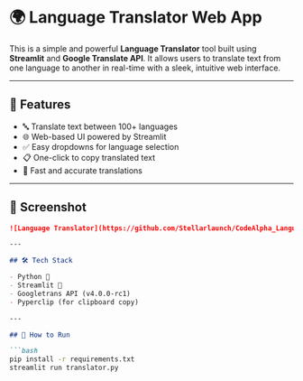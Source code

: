# 🌍 Language Translator Web App

This is a simple and powerful **Language Translator** tool built using **Streamlit** and **Google Translate API**. It allows users to translate text from one language to another in real-time with a sleek, intuitive web interface.

---

## 🚀 Features

- 🔤 Translate text between 100+ languages
- 🌐 Web-based UI powered by Streamlit
- ✅ Easy dropdowns for language selection
- 📋 One-click to copy translated text
- 💖 Fast and accurate translations

---

## 📸 Screenshot

```markdown
![Language Translator](https://github.com/Stellarlaunch/CodeAlpha_LanguageTranslator/blob/80eef53d3a097746ceeda54dd34e035ec78320ba/language_translator.png)

---

## 🛠️ Tech Stack

- Python 🐍  
- Streamlit 🌟  
- Googletrans API (v4.0.0-rc1)  
- Pyperclip (for clipboard copy)  

---

## 🔧 How to Run

```bash
pip install -r requirements.txt
streamlit run translator.py
